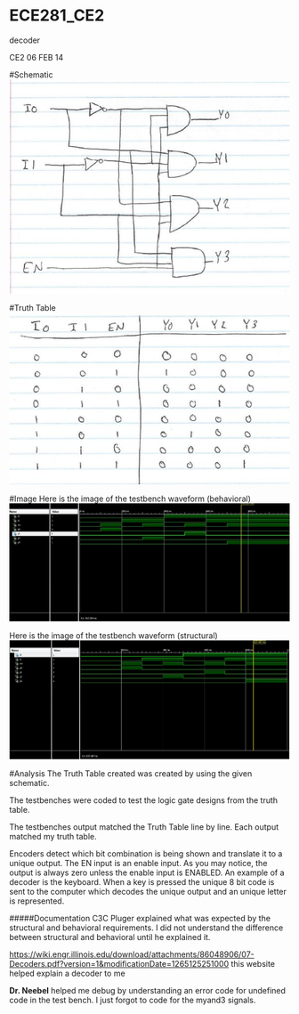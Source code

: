 ECE281_CE2
==========

decoder

CE2 06 FEB 14


#Schematic
![schematic](https://github.com/Austinbolinger/ECE281_CE2/blob/master/schematic.JPG?raw=true "Schematic") 


#Truth Table 
![alt text](https://github.com/Austinbolinger/ECE281_CE2/blob/master/truthtable.JPG?raw=true "Truth Table")
 

#Image
Here is the image of the testbench waveform (behavioral)
![alt text](https://github.com/Austinbolinger/ECE281_CE2/blob/master/testbench_behavior.JPG?raw=true "behavior") 

Here is the image of the testbench waveform (structural)
![alt text](https://github.com/Austinbolinger/ECE281_CE2/blob/master/testbenchtest.JPG?raw=true "structural") 


#Analysis
The Truth Table created was created by using the given schematic.

The testbenches were coded to test the logic gate designs from the truth table.

The testbenches output matched the Truth Table line by line. Each output matched my truth table.

Encoders detect which bit combination is being shown and translate it to a unique output.
The EN input is an enable input. As you may notice, the output is always zero unless the enable input is ENABLED. An example of a decoder is the keyboard. When a key is pressed the unique 8 bit code is sent to the computer which decodes the unique output and an unique letter is represented.


#####Documentation
C3C Pluger explained what was expected by the structural and behavioral requirements. I did not understand the difference between structural and behavioral until he explained it.

https://wiki.engr.illinois.edu/download/attachments/86048906/07-Decoders.pdf?version=1&modificationDate=1265125251000
this website helped explain a decoder to me

**Dr. Neebel** helped me debug by understanding an error code for undefined code in the test bench. I just forgot to code for the myand3 signals. 

